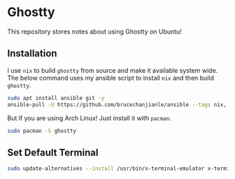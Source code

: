 # Ghostty

This repository stores notes about using Ghostty on Ubuntu!

## Installation

I use `nix` to build `ghostty` from source and make it available system wide.
The below command uses my ansible script to install `nix` and then build `ghostty`.  
```bash
sudo apt install ansible git -y
ansible-pull -U https://github.com/brucechanjianle/ansible --tags nix, ghostty --ask-become-pass
```

But if you are using Arch Linux! Just install it with `pacman`.  
```bash
sudo pacman -S ghostty
```

## Set Default Terminal

```bash
sudo update-alternatives --install /usr/bin/x-terminal-emulator x-terminal-emulator /usr/local/bin/ghostty 100
```
